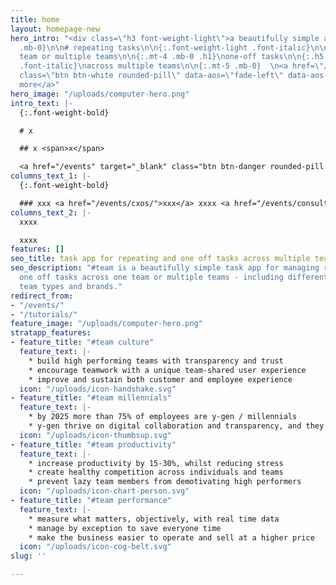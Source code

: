 ```yaml
---
title: home
layout: homepage-new
hero_intro: "<div class=\"h3 font-weight-light\">a beautifully simple app for</div>\n\n{:.mt-4
  .mb-0}\n\n# repeating tasks\n\n{:.font-weight-light .font-italic}\n\n##### for one
  team or multiple teams\n\n{:.mt-4 .mb-0 .h1}\none-off tasks\n\n{:.h5  .font-weight-light
  .font-italic}\nacross multiple teams\n\n{:.mt-5 .mb-0}  \n<a href=\"/repeating-tasks\"
  class=\"btn btn-white rounded-pill\" data-aos=\"fade-left\" data-aos-delay=\"500\">learn
  more</a>"
hero_image: "/uploads/computer-hero.png"
intro_text: |-
  {:.font-weight-bold}

  # x

  ## x <span>x</span>

  <a href="/events" target="_blank" class="btn btn-danger rounded-pill mt-3">Book an event</a>
columns_text_1: |-
  {:.font-weight-bold}

  ### xxx <a href="/events/cxos/">xxx</a> xxxx <a href="/events/consultants/">xxx</a> xxxx
columns_text_2: |-
  xxxx

  xxxx
features: []
seo_title: task app for repeating and one off tasks across multiple teams
seo_description: "#team is a beautifully simple task app for managing repeating and
  one off tasks across one team or multiple teams - including different time zones,
  team types and brands."
redirect_from:
- "/events/"
- "/tutorials/"
feature_image: "/uploads/computer-hero.png"
stratapp_features:
- feature_title: "#team culture"
  feature_text: |-
    * build high performing teams with transparency and trust
    * encourage teamwork with a unique team-shared user experience
    * improve and sustain both customer and employee experience
  icon: "/uploads/icon-handshake.svg"
- feature_title: "#team millennials"
  feature_text: |-
    * by 2025 more than 75% of employees are y-gen / millennials
    * y-gen thrive on digital collaboration and transparency, and they are happy to be accountable if we make the expectations on them clear
  icon: "/uploads/icon-thumbsup.svg"
- feature_title: "#team productivity"
  feature_text: |-
    * increase productivity by 15-30%, whilst reducing stress
    * create healthy competition across individuals and teams
    * prevent lazy team members from demotivating high performers
  icon: "/uploads/icon-chart-person.svg"
- feature_title: "#team performance"
  feature_text: |-
    * measure what matters, objectively, with real time data
    * manage by exception to save everyone time
    * make the business easier to operate and sell at a higher price
  icon: "/uploads/icon-cog-belt.svg"
slug: ''

---
```

